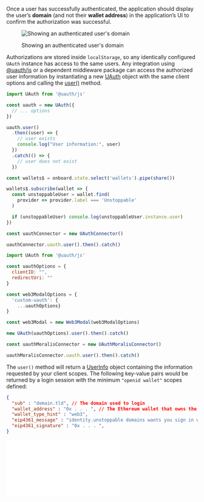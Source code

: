 Once a user has successfully authenticated, the application should display the user’s **domain** (and not their **wallet address**) in the application’s UI to confirm the authorization was successful.

<figure>

![Showing an authenticated user's domain](../../../static/images/third-UI-example-login-domains.png '#width=50%')

<figcaption>Showing an authenticated user's domain</figcaption>
</figure>

Authorizations are stored inside `localStorage`, so any identically configured `UAuth` instance has access to the same users.
Any integration using [@uauth/js](/identity/sdk-and-libraries/uauth-js.md) or a dependent middleware package can access the authorized user information by instantiating a new [UAuth](/identity/sdk-and-libraries/uauth-js.md#client) object with the same client options and calling the [user()](/identity/sdk-and-libraries/uauth-js.md#user) method.

```javascript @uauth/js
import UAuth from '@uauth/js'

const uauth = new UAuth({
  // ... options
})

uauth.user()
  .then((user) => {
    // user exists
    console.log("User information:", user)
  })
  .catch(() => {
    // user does not exist
  })
```

```javascript web3-onboard
const wallets$ = onboard.state.select('wallets').pipe(share())

wallets$.subscribe(wallet => {
  const unstoppableUser = wallet.find(
    provider => provider.label === 'Unstoppable'
  )

  if (unstoppableUser) console.log(unstoppableUser.instance.user)
})
```

```javascript web3-react
const uauthConnector = new UAuthConnector()

uauthConnector.uauth.user().then().catch()
```

```javascript web3modal
import UAuth from '@uauth/js'

const uauthOptions = {
  clientID: "",
  redirectUri: ""
}

const web3ModalOptions = {
  'custom-uauth': {
    ...uauthOptions}
}

const web3Modal = new Web3Modal(web3ModalOptions)

new UAuth(uauthOptions).user().then().catch()
```

```javascript moralis
const uauthMoralisConnector = new UAuthMoralisConnector()

uauthMoralisConnector.uauth.user().then().catch()

```

The `user()` method will return a [UserInfo](/identity/sdk-and-libraries/uauth-js.md#userinfo) object containing the information requested by your client scopes. The following key-value pairs would be returned by a login session with the minimum `"openid wallet"` scopes defined:

```json
{
  "sub" : "domain.tld", // The domain used to login
  "wallet_address" : "0x . . . ", // The Ethereum wallet that owns the domain
  "wallet_type_hint" : "web3",
  "eip4361_message" : "identity.unstoppable domains wants you sign in with your Ethereum account: . . . ",
  "eip4361_signature" : "0x . . . ",
}
```

<embed src="/snippets/_discord.md" />